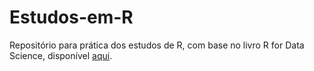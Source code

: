 # Estudos-em-R
Repositório para prática dos estudos de R, com base no livro R for Data Science, disponível [aqui](https://r4ds.had.co.nz/index.html).
